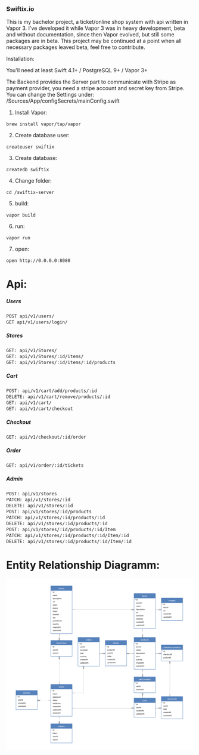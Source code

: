 ### Swiftix.io

This is my bachelor project, a ticket/online shop system with api written in Vapor 3. I've developed it while Vapor 3 was in heavy development, beta and without documentation, since then Vapor evolved, but still some packages are in beta. This project may be continued at a point when all necessary packages leaved beta, feel free to contribute. 

Installation: 

You'll need at least Swift 4.1+ / PostgreSQL 9+ / Vapor 3+

The Backend provides the Server part to communicate with Stripe as payment provider, you need a stripe account and secret key from Stripe. You can change the Settings under: /Sources/App/configSecrets/mainConfig.swift

1. Install Vapor: 
```
brew install vapor/tap/vapor
```
2. Create database user: 
```
createuser swiftix
```
3. Create database: 
```
createdb swiftix
```
4. Change folder:
```
cd /swiftix-server
```
5. build:
```
vapor build
```
6. run:
```
vapor run
```
7. open: 
```
open http://0.0.0.0:8080
```



# Api:

##### Users
```
POST api/v1/users/ 
GET api/v1/users/login/
```
##### Stores 
```
GET: api/v1/Stores/
GET: api/v1/Stores/:id/items/
GET: api/v1/Stores/:id/items/:id/products 
```
##### Cart
```
POST: api/v1/cart/add/products/:id 
DELETE: api/v1/cart/remove/products/:id 
GET: api/v1/cart/ 
GET: api/v1/cart/checkout
```
##### Checkout
```
GET: api/v1/checkout/:id/order
```
##### Order
```
GET: api/v1/order/:id/tickets
```
##### Admin
```
POST: api/v1/stores
PATCH: api/v1/stores/:id
DELETE: api/v1/stores/:id 
POST: api/v1/stores/:id/products 
PATCH: api/v1/stores/:id/products/:id 
DELETE: api/v1/stores/:id/products/:id 
POST: api/v1/stores/:id/products/:id/Item 
PATCH: api/v1/stores/:id/products/:id/Item/:id 
DELETE: api/v1/stores/:id/products/:id/Item/:id
```


# Entity Relationship Diagramm: 
![](https://github.com/swiftix-io/swiftix-server/blob/master/erd.png)
